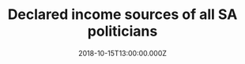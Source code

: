 ---
bylines: "Martin Banks"
capi: ""
date: "2018-10-15T13:00:00.000Z"
description: ""
preview: "https://d2n6ofw4o746cn.cloudfront.net/T3Interactives/2018/1011-sa-politician-income/dist/PROD/bf0edea4f869898bfb7837f0dc1949b3.html"
slug: "declared-income-sources-of-all-sa-politicians"
tech: "vue.js"
thumb: ""
title: "Declared income sources of all SA politicians"
---